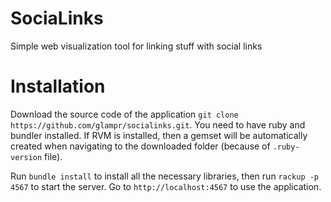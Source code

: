# SociaLinks
Simple web visualization tool for linking stuff with social links

# Installation
Download the source code of the application ```git clone https://github.com/glampr/socialinks.git```.
You need to have ruby and bundler installed.
If RVM is installed, then a gemset will be automatically created when navigating to the downloaded folder (because of ```.ruby-version``` file).

Run ```bundle install``` to install all the necessary libraries, then run ```rackup -p 4567``` to start the server.
Go to ```http://localhost:4567``` to use the application.
